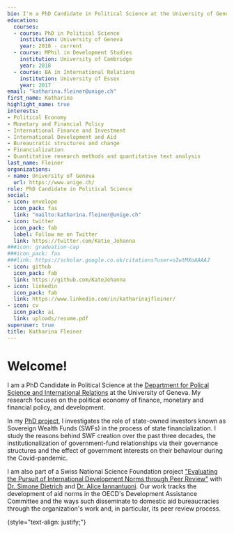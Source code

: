 ```yaml
---
bio: I'm a PhD Candidate in Political Science at the University of Geneva. My fields of research are the political economy of finance and development. 
education:
  courses:
  - course: PhD in Political Science
    institution: University of Geneva
    year: 2018 - current
  - course: MPhil in Development Studies
    institution: University of Cambridge
    year: 2018
  - course: BA in International Relations
    institution: University of Essex
    year: 2017
email: "katharina.fleiner@unige.ch"
first_name: Katharina
highlight_name: true
interests:
- Political Economy
- Monetary and Financial Policy
- International Finance and Investment
- International Development and Aid
- Bureaucratic structures and change
- Financialization
- Quantitative research methods and quantitative text analysis
last_name: Fleiner
organizations:
- name: University of Geneva
  url: https://www.unige.ch/
role: PhD Candidate in Political Science
social:
- icon: envelope
  icon_pack: fas
  link: "mailto:katharina.fleiner@unige.ch"
- icon: twitter
  icon_pack: fab
  label: Follow me on Twitter
  link: https://twitter.com/Katie_Johanna
###icon: graduation-cap
###icon_pack: fas
###link: https://scholar.google.co.uk/citations?user=sIwtMXoAAAAJ
- icon: github
  icon_pack: fab
  link: https://github.com/KateJohanna
- icon: linkedin
  icon_pack: fab
  link: https://www.linkedin.com/in/katharinajfleiner/
- icon: cv
  icon_pack: ai
  link: uploads/resume.pdf
superuser: true
title: Katharina Fleiner
---
```


# Welcome!

I am a PhD Candidate in Political Science at the [Department for Polical Science and International Relations](https://www.unige.ch/sciences-societe/speri/) at the University of Geneva. My research focuses on the political economy of finance, monetary and financial policy, and development. 

In my [PhD project](https://www.unige.ch/sciences-societe/speri/recherche/theses-de-doctorat/?theseID=1228&d=MTIz&m=dW5kZWZpbmVk&i=MTExLDQxNCwxMTcsNDAx&a=QUxM&s=dW5kZWZpbmVk), I investigates the role of state-owned investors known as Sovereign Wealth Funds (SWFs) in the process of state financialization. I study the reasons behind SWF creation over the past three decades, the institutionalization of government-fund relationships via their governance structures and the effect of government interests on their behaviour during the Covid-pandemic. 

I am also part of a Swiss National Science Foundation project ["Evaluating the Pursuit of International Development Norms through Peer Review"](https://www.unige.ch/sciences-societe/speri/recherche/projets/?elemvalID=1078&d=MTIz&m=dW5kZWZpbmVk&i=NDE0LDExMSwxMTc=&a=QUxM&s=dW5kZWZpbmVk) with [Dr. Simone Dietrich](https://simone-dietrich.com/) and [Dr. Alice Iannantuoni](https://www.aliceiannantuoni.com/). Our work tracks the development of aid norms in the OECD's Development Assistance Committee and the ways such disseminate to domestic aid bureaucracies through the organization's work and, in particular, its peer review process. 


{style="text-align: justify;"}
